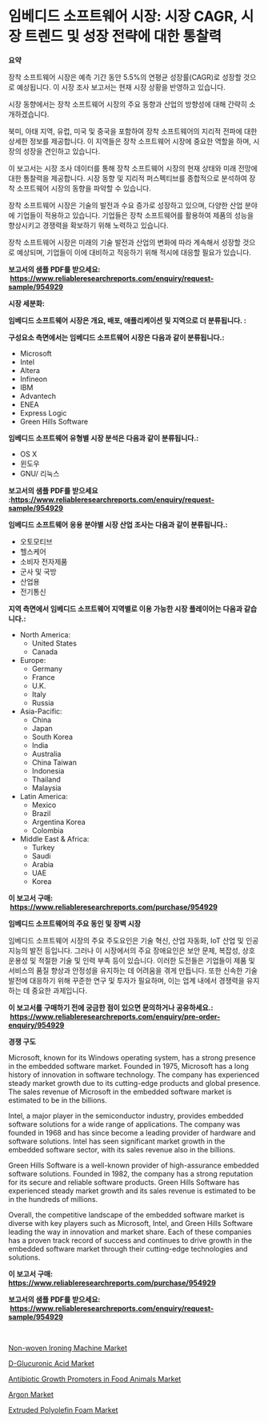 <p><h1>임베디드 소프트웨어 시장: 시장 CAGR, 시장 트렌드 및 성장 전략에 대한 통찰력</h1></p><p><strong>요약</strong></p>
<p><p>장착 소프트웨어 시장은 예측 기간 동안 5.5%의 연평균 성장률(CAGR)로 성장할 것으로 예상됩니다. 이 시장 조사 보고서는 현재 시장 상황을 반영하고 있습니다. </p><p>시장 동향에서는 장착 소프트웨어 시장의 주요 동향과 산업의 방향성에 대해 간략히 소개하겠습니다. </p><p>북미, 아태 지역, 유럽, 미국 및 중국을 포함하여 장착 소프트웨어의 지리적 전파에 대한 상세한 정보를 제공합니다. 이 지역들은 장착 소프트웨어 시장에 중요한 역할을 하며, 시장의 성장을 견인하고 있습니다.</p><p>이 보고서는 시장 조사 데이터를 통해 장착 소프트웨어 시장의 현재 상태와 미래 전망에 대한 통찰력을 제공합니다. 시장 동향 및 지리적 퍼스펙티브를 종합적으로 분석하여 장착 소프트웨어 시장의 동향을 파악할 수 있습니다.</p><p>장착 소프트웨어 시장은 기술의 발전과 수요 증가로 성장하고 있으며, 다양한 산업 분야에 기업들이 적용하고 있습니다. 기업들은 장착 소프트웨어를 활용하여 제품의 성능을 향상시키고 경쟁력을 확보하기 위해 노력하고 있습니다.</p><p>장착 소프트웨어 시장은 미래의 기술 발전과 산업의 변화에 따라 계속해서 성장할 것으로 예상되며, 기업들이 이에 대비하고 적응하기 위해 적시에 대응할 필요가 있습니다.</p></p>
<p><strong>보고서의 샘플 PDF를 받으세요: &nbsp;<a href="https://www.reliableresearchreports.com/enquiry/request-sample/954929">https://www.reliableresearchreports.com/enquiry/request-sample/954929</a></strong></p>
<p><strong>시장 세분화:</strong></p>
<p><strong> 임베디드 소프트웨어 시장은 개요, 배포, 애플리케이션 및 지역으로 더 분류됩니다. :</strong></p>
<p><strong>구성요소 측면에서는 임베디드 소프트웨어 시장은 다음과 같이 분류됩니다.:</strong></p>
<p><ul><li>Microsoft</li><li>Intel</li><li>Altera</li><li>Infineon</li><li>IBM</li><li>Advantech</li><li>ENEA</li><li>Express Logic</li><li>Green Hills Software</li></ul></p>
<p><strong> 임베디드 소프트웨어 유형별 시장 분석은 다음과 같이 분류됩니다.:</strong></p>
<p><ul><li>OS X</li><li>윈도우</li><li>GNU/ 리눅스</li></ul></p>
<p><strong>보고서의 샘플 PDF를 받으세요 :<a href="https://www.reliableresearchreports.com/enquiry/request-sample/954929">https://www.reliableresearchreports.com/enquiry/request-sample/954929</a></strong></p>
<p><strong> 임베디드 소프트웨어 응용 분야별 시장 산업 조사는 다음과 같이 분류됩니다.:</strong></p>
<p><ul><li>오토모티브</li><li>헬스케어</li><li>소비자 전자제품</li><li>군사 및 국방</li><li>산업용</li><li>전기통신</li></ul></p>
<p><strong>지역 측면에서 임베디드 소프트웨어 지역별로 이용 가능한 시장 플레이어는 다음과 같습니다.:</strong></p>
<p><ul>
    <li>
        North America:
        <ul>
            <li>United States</li>
            <li>Canada</li>
        </ul>
    </li>
    <li>
        Europe:
        <ul>
            <li>Germany</li>
            <li>France</li>
            <li>U.K.</li>
            <li>Italy</li>
            <li>Russia</li>
        </ul>
    </li>
    <li>
        Asia-Pacific:
        <ul>
            <li>China</li>
            <li>Japan</li>
            <li>South Korea</li>
            <li>India</li>
            <li>Australia</li>
            <li>China Taiwan</li>
            <li>Indonesia</li>
            <li>Thailand</li>
            <li>Malaysia</li>
        </ul>
    </li>
    <li>
        Latin America:
        <ul>
            <li>Mexico</li>
            <li>Brazil</li>
            <li>Argentina Korea</li>
            <li>Colombia</li>
        </ul>
    </li>
    <li>
        Middle East & Africa:
        <ul>
            <li>Turkey</li>
            <li>Saudi</li>
            <li>Arabia</li>
            <li>UAE</li>
            <li>Korea</li>
        </ul>
    </li>
    </ul></p>
<p><strong>이 보고서 구매: &nbsp;<a href="https://www.reliableresearchreports.com/purchase/954929">https://www.reliableresearchreports.com/purchase/954929</a></strong></p>
<p><strong>임베디드 소프트웨어의 주요 동인 및 장벽 시장</strong></p>
<p><p>임베디드 소프트웨어 시장의 주요 주도요인은 기술 혁신, 산업 자동화, IoT 산업 및 인공지능의 발전 등입니다. 그러나 이 시장에서의 주요 장애요인은 보안 문제, 복잡성, 상호 운용성 및 적절한 기술 및 인력 부족 등이 있습니다. 이러한 도전들은 기업들이 제품 및 서비스의 품질 향상과 안정성을 유지하는 데 어려움을 겪게 만듭니다. 또한 신속한 기술 발전에 대응하기 위해 꾸준한 연구 및 투자가 필요하며, 이는 업계 내에서 경쟁력을 유지하는 데 중요한 과제입니다.</p></p>
<p><strong>이 보고서를 구매하기 전에 궁금한 점이 있으면 문의하거나 공유하세요.: &nbsp;<a href="https://www.reliableresearchreports.com/enquiry/pre-order-enquiry/954929">https://www.reliableresearchreports.com/enquiry/pre-order-enquiry/954929</a></strong></p>
<p><strong>경쟁 구도</strong></p>
<p><p>Microsoft, known for its Windows operating system, has a strong presence in the embedded software market. Founded in 1975, Microsoft has a long history of innovation in software technology. The company has experienced steady market growth due to its cutting-edge products and global presence. The sales revenue of Microsoft in the embedded software market is estimated to be in the billions.</p><p>Intel, a major player in the semiconductor industry, provides embedded software solutions for a wide range of applications. The company was founded in 1968 and has since become a leading provider of hardware and software solutions. Intel has seen significant market growth in the embedded software sector, with its sales revenue also in the billions.</p><p>Green Hills Software is a well-known provider of high-assurance embedded software solutions. Founded in 1982, the company has a strong reputation for its secure and reliable software products. Green Hills Software has experienced steady market growth and its sales revenue is estimated to be in the hundreds of millions.</p><p>Overall, the competitive landscape of the embedded software market is diverse with key players such as Microsoft, Intel, and Green Hills Software leading the way in innovation and market share. Each of these companies has a proven track record of success and continues to drive growth in the embedded software market through their cutting-edge technologies and solutions.</p></p>
<p><strong>이 보고서 구매: &nbsp; <a href="https://www.reliableresearchreports.com/purchase/954929">https://www.reliableresearchreports.com/purchase/954929</a></strong></p>
<p><strong>보고서의 샘플 PDF를 받으세요: &nbsp;<a href="https://www.reliableresearchreports.com/enquiry/request-sample/954929">https://www.reliableresearchreports.com/enquiry/request-sample/954929</a></strong><strong></strong></p>
<p>&nbsp;</p>
<p><p><a href="https://zircon-bluebell-299.notion.site/Non-woven-Ironing-Machine-Market-Size-2024-2031-Global-Industrial-Analysis-Key-Geographical-Regio-91005dce2f044ef1af56d2ea05c4d1d5">Non-woven Ironing Machine Market</a></p><p><a href="https://github.com/globismark/Market-Research-Report-List-2/blob/main/d-glucuronic-acid-market.md">D-Glucuronic Acid Market</a></p><p><a href="https://view.publitas.com/reportprime-1/antibiotic-growth-promoters-in-food-animals-market-research-report-forecasted-for-period-from-2024-2031-by-market-type-market-application-and-region/">Antibiotic Growth Promoters in Food Animals Market</a></p><p><a href="https://view.publitas.com/reportprime-1/argon-market-centers-on-aspects-such-as-market-growth-market-share-market-opportunity-and-projected-forecasts-spanning-from-2024-to-2031/">Argon Market</a></p><p><a href="https://github.com/bobicer/Market-Research-Report-List-2/blob/main/extruded-polyolefin-foam-market.md">Extruded Polyolefin Foam Market</a></p></p>